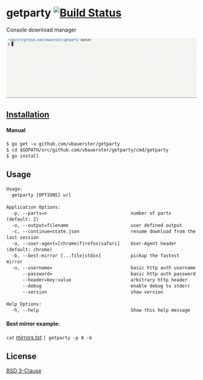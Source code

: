 # getparty [![Build Status](https://travis-ci.org/vbauerster/getparty.svg?branch=master)](https://travis-ci.org/vbauerster/getparty)

Console download manager

![showcase](showcase.gif)

## [Installation](https://github.com/vbauerster/getparty/releases)
#### Manual
```
$ go get -u github.com/vbauerster/getparty
$ cd $GOPATH/src/github.com/vbauerster/getparty/cmd/getparty
$ go install
```

## Usage
```
Usage:
  getparty [OPTIONS] url

Application Options:
  -p, --parts=n                               number of parts (default: 2)
  -o, --output=filename                       user defined output
  -c, --continue=state.json                   resume download from the last session
  -a, --user-agent=[chrome|firefox|safari]    User-Agent header (default: chrome)
  -b, --best-mirror [...file|stdin]           pickup the fastest mirror
  -u, --username=                             basic http auth username
      --password=                             basic http auth password
      --header=key:value                      arbitrary http header
      --debug                                 enable debug to stderr
      --version                               show version

Help Options:
  -h, --help                                  Show this help message
```

#### Best mirror example:
`cat` [mirrors.txt](https://github.com/vbauerster/getparty/blob/master/mirrors.txt) `| getparty -p 8 -b`

## License
[BSD 3-Clause](https://opensource.org/licenses/BSD-3-Clause)
